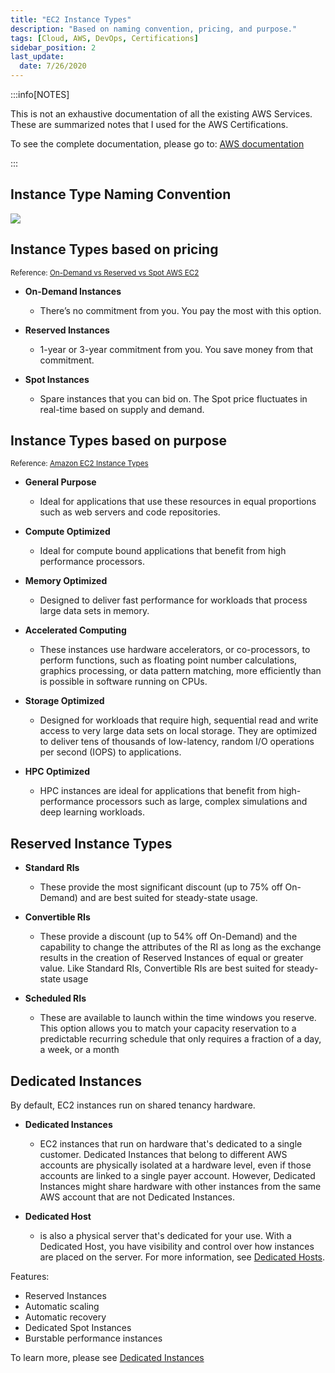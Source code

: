 ```yaml
---
title: "EC2 Instance Types"
description: "Based on naming convention, pricing, and purpose."
tags: [Cloud, AWS, DevOps, Certifications]
sidebar_position: 2
last_update:
  date: 7/26/2020
---
```


:::info[NOTES]

This is not an exhaustive documentation of all the existing AWS Services. These are summarized notes that I used for the AWS Certifications.

To see the complete documentation, please go to: [AWS documentation](https://docs.aws.amazon.com/)

:::



## Instance Type Naming Convention

<div class="img-center"> 

![](/img/docs/aws-instance-type-naming-convention.png)

</div>

## Instance Types based on pricing

<small>Reference: [On-Demand vs Reserved vs Spot AWS EC2](https://blog.boltops.com/2018/07/13/on-demand-vs-reserved-vs-spot-aws-ec2-pricing-comparison/)</small>

- **On-Demand Instances**
    
    - There’s no commitment from you. You pay the most with this option.

- **Reserved Instances**
    
    - 1-year or 3-year commitment from you. You save money from that commitment.

- **Spot Instances**
    
    - Spare instances that you can bid on. The Spot price fluctuates in real-time based on supply and demand.

## Instance Types based on purpose

<small>Reference: [Amazon EC2 Instance Types](https://blog.boltops.com/2018/07/13/on-demand-vs-reserved-vs-spot-aws-ec2-pricing-comparison/)</small>

- **General Purpose**
    
    - Ideal for applications that use these resources in equal proportions such as web servers and code repositories. 
    
- **Compute Optimized**
    
    - Ideal for compute bound applications that benefit from high performance processors. 

- **Memory Optimized**
    
    - Designed to deliver fast performance for workloads that process large data sets in memory.
    
- **Accelerated Computing**
    
    - These instances use hardware accelerators, or co-processors, to perform functions, such as floating point number calculations, graphics processing, or data pattern matching, more efficiently than is possible in software running on CPUs.

- **Storage Optimized**
    
    - Designed for workloads that require high, sequential read and write access to very large data sets on local storage. They are optimized to deliver tens of thousands of low-latency, random I/O operations per second (IOPS) to applications.

- **HPC Optimized**
    
    - HPC instances are ideal for applications that benefit from high-performance processors such as large, complex simulations and deep learning workloads.

## Reserved Instance Types 

- **Standard RIs**
    - These provide the most significant discount (up to 75% off On-Demand) and are best suited for steady-state usage.

- **Convertible RIs**
    - These provide a discount (up to 54% off On-Demand) and the capability to change the attributes of the RI as long as the exchange results in the creation of Reserved Instances of equal or greater value. Like Standard RIs, Convertible RIs are best suited for steady-state usage

- **Scheduled RIs**
    - These are available to launch within the time windows you reserve. This option allows you to match your capacity reservation to a predictable recurring schedule that only requires a fraction of a day, a week, or a month

## Dedicated Instances 

By default, EC2 instances run on shared tenancy hardware. 

- **Dedicated Instances** 
    
    - EC2 instances that run on hardware that's dedicated to a single customer. Dedicated Instances that belong to different AWS accounts are physically isolated at a hardware level, even if those accounts are linked to a single payer account. However, Dedicated Instances might share hardware with other instances from the same AWS account that are not Dedicated Instances.

- **Dedicated Host** 
    
    - is also a physical server that's dedicated for your use. With a Dedicated Host, you have visibility and control over how instances are placed on the server. For more information, see [Dedicated Hosts](https://docs.aws.amazon.com/AWSEC2/latest/UserGuide/dedicated-hosts-overview.html).

Features:

- Reserved Instances
- Automatic scaling
- Automatic recovery
- Dedicated Spot Instances
- Burstable performance instances 

To learn more, please see [Dedicated Instances](https://docs.aws.amazon.com/AWSEC2/latest/UserGuide/dedicated-instance.html)

  